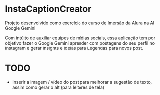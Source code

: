 # InstaCaptionCreator

Projeto desenvolvido como exercício do curso de Imersão da Alura na AI Google Gemini

Com intúito de auxiliar equipes de mídias sociais, essa aplicação tem por objetivo fazer o Google Gemini aprender com postagens do seu perfil no Instagram e gerar insights e ideias para Legendas para novos post.

# TODO 
- Inserir a imagem / vídeo do post para melhorar a sugestão de texto, assim como gerar o alt (para leitores de tela)
